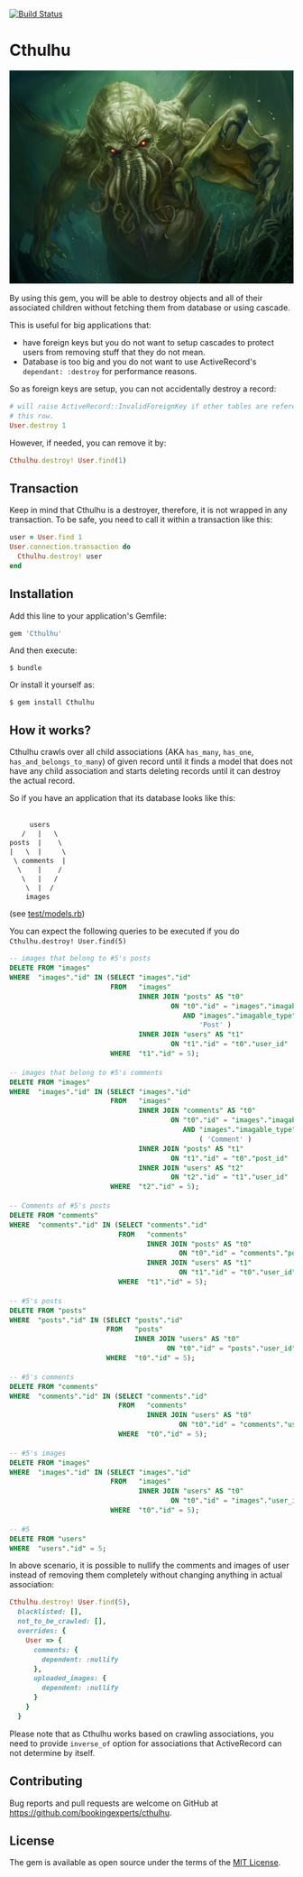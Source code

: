 [![Build Status](https://travis-ci.org/bookingexperts/cthulhu.svg?branch=master)](https://travis-ci.org/bookingexperts/cthulhu)

# Cthulhu

![Cthulhu, the destroyer of worlds](Cthulhu.jpg?raw=true "Cthulhu")

By using this gem, you will be able to destroy objects and all of their associated children without fetching them from database or using cascade.

This is useful for big applications that:

 * have foreign keys but you do not want to setup cascades to protect users from removing stuff that they do not mean.
 * Database is too big and you do not want to use ActiveRecord's `dependant: :destroy` for performance reasons.

So as foreign keys are setup, you can not accidentally destroy a record:

```ruby
# will raise ActiveRecord::InvalidForeignKey if other tables are referencing to
# this row.
User.destroy 1
```

However, if needed, you can remove it by:

```ruby
Cthulhu.destroy! User.find(1)
```

## Transaction

Keep in mind that Cthulhu is a destroyer, therefore, it is not wrapped in any transaction. To be safe, you need to call it within a transaction like this:

```ruby
user = User.find 1
User.connection.transaction do
  Cthulhu.destroy! user
end
```

## Installation

Add this line to your application's Gemfile:

```ruby
gem 'Cthulhu'
```

And then execute:

    $ bundle

Or install it yourself as:

    $ gem install Cthulhu

## How it works?

Cthulhu crawls over all child associations (AKA `has_many`, `has_one`, `has_and_belongs_to_many`) of given record until it finds a model that does not have any child association and starts deleting records until it can destroy the actual record.

So if you have an application that its database looks like this:

```

     users
   /   |   \
posts  |    \
|   \  |     \
 \ comments  |
  \    |    /
   \   |   /
    \  |  /
    images

```
(see [test/models.rb](test/models.rb))

You can expect the following queries to be executed if you do `Cthulhu.destroy! User.find(5)`

```sql
-- images that belong to #5's posts
DELETE FROM "images"
WHERE  "images"."id" IN (SELECT "images"."id"
                         FROM   "images"
                                INNER JOIN "posts" AS "t0"
                                        ON "t0"."id" = "images"."imagable_id"
                                           AND "images"."imagable_type" IN (
                                               'Post' )
                                INNER JOIN "users" AS "t1"
                                        ON "t1"."id" = "t0"."user_id"
                         WHERE  "t1"."id" = 5);

-- images that belong to #5's comments
DELETE FROM "images"
WHERE  "images"."id" IN (SELECT "images"."id"
                         FROM   "images"
                                INNER JOIN "comments" AS "t0"
                                        ON "t0"."id" = "images"."imagable_id"
                                           AND "images"."imagable_type" IN
                                               ( 'Comment' )
                                INNER JOIN "posts" AS "t1"
                                        ON "t1"."id" = "t0"."post_id"
                                INNER JOIN "users" AS "t2"
                                        ON "t2"."id" = "t1"."user_id"
                         WHERE  "t2"."id" = 5);

-- Comments of #5's posts
DELETE FROM "comments"
WHERE  "comments"."id" IN (SELECT "comments"."id"
                           FROM   "comments"
                                  INNER JOIN "posts" AS "t0"
                                          ON "t0"."id" = "comments"."post_id"
                                  INNER JOIN "users" AS "t1"
                                          ON "t1"."id" = "t0"."user_id"
                           WHERE  "t1"."id" = 5);

-- #5's posts
DELETE FROM "posts"
WHERE  "posts"."id" IN (SELECT "posts"."id"
                        FROM   "posts"
                               INNER JOIN "users" AS "t0"
                                       ON "t0"."id" = "posts"."user_id"
                        WHERE  "t0"."id" = 5);

-- #5's comments
DELETE FROM "comments"
WHERE  "comments"."id" IN (SELECT "comments"."id"
                           FROM   "comments"
                                  INNER JOIN "users" AS "t0"
                                          ON "t0"."id" = "comments"."user_id"
                           WHERE  "t0"."id" = 5);

-- #5's images
DELETE FROM "images"
WHERE  "images"."id" IN (SELECT "images"."id"
                         FROM   "images"
                                INNER JOIN "users" AS "t0"
                                        ON "t0"."id" = "images"."user_id"
                         WHERE  "t0"."id" = 5);

-- #5
DELETE FROM "users"
WHERE  "users"."id" = 5;
```

In above scenario, it is possible to nullify the comments and images of user instead of removing them completely without changing anything in actual association:

```ruby
Cthulhu.destroy! User.find(5),
  blacklisted: [],
  not_to_be_crawled: [],
  overrides: {
    User => {
      comments: {
        dependent: :nullify
      },
      uploaded_images: {
        dependent: :nullify
      }
    }
  }
```

Please note that as Cthulhu works based on crawling associations, you need to provide `inverse_of` option for associations that ActiveRecord can not determine by itself.

## Contributing

Bug reports and pull requests are welcome on GitHub at https://github.com/bookingexperts/cthulhu.

## License

The gem is available as open source under the terms of the [MIT License](http://opensource.org/licenses/MIT).
